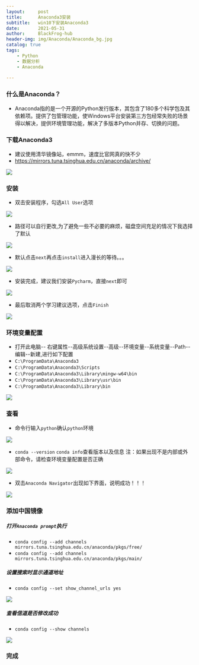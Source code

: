 ```yaml
---
layout:     post
title:      Anaconda3安装
subtitle:   win10下安装Anaconda3
date:       2021-05-31
author:     BlackFrog-hub
header-img: img/Anaconda/Anaconda_bg.jpg
catalog: true
tags:
    - Python
    - 数据分析
    - Anaconda
      
---
```


### 什么是Anaconda？

- Anaconda指的是一个开源的Python发行版本，其包含了180多个科学包及其依赖项。提供了包管理功能，使Windows平台安装第三方包经常失败的场景得以解决，提供环境管理功能，解决了多版本Python并存、切换的问题。

### 下载Anaconda3

- 建议使用清华镜像站，emmm，速度比官网真的快不少
- https://mirrors.tuna.tsinghua.edu.cn/anaconda/archive/

![](http://blackfrog.top/img/Anaconda/Anaconda3_1.jpg)

### 安装

- 双击安装程序，勾选`All User`选项

![](http://blackfrog.top/img/Anaconda/Anaconda3_2.jpg)

- 路径可以自行更改,为了避免一些不必要的麻烦，磁盘空间充足的情况下我选择了默认

![](http://blackfrog.top/img/Anaconda/Anaconda3_3.jpg)

- 默认点击`next`再点击`install`进入漫长的等待。。。

![](http://blackfrog.top/img/Anaconda/Anaconda3_4.jpg)

- 安装完成，建议我们安装`Pycharm`，直接`next`即可

![](http://blackfrog.top/img/Anaconda/Anaconda3_5.jpg)

- 最后取消两个学习建议选项，点击`Finish`

![](http://blackfrog.top/img/Anaconda/Anaconda3_6.jpg)



### 环境变量配置

- 打开此电脑-- 右键属性--高级系统设置--高级--环境变量--系统变量--Path--编辑--新建,进行如下配置
- `C:\ProgramData\Anaconda3`
- `C:\ProgramData\Anaconda3\Scripts`
- `C:\ProgramData\Anaconda3\Library\mingw-w64\bin`
- `C:\ProgramData\Anaconda3\Library\usr\bin`
- `C:\ProgramData\Anaconda3\Library\bin`

![](http://blackfrog.top/img/Anaconda/Anaconda3_7.jpg)

### 查看

- 命令行输入`python`确认`python`环境

![](http://blackfrog.top/img/Anaconda/Anaconda3_8.jpg)

- `conda --version` `conda info`查看版本以及信息 注：如果出现不是内部或外部命令，请检查环境变量配置是否正确

![](http://blackfrog.top/img/Anaconda/Anaconda3_9.jpg)

- 双击`Anaconda Navigator`出现如下界面，说明成功！！！

![](http://blackfrog.top/img/Anaconda/Anaconda3_10.jpg)

### 添加中国镜像

##### 打开`Anaconda prompt`执行

- `conda config --add channels mirrors.tuna.tsinghua.edu.cn/anaconda/pkgs/free/`
- `conda config --add channels mirrors.tuna.tsinghua.edu.cn/anaconda/pkgs/main/`

##### 设置搜索时显示通道地址

- `conda config --set show_channel_urls yes`

![](http://blackfrog.top/img/Anaconda/Anaconda3_11.jpg)

##### 查看信道是否修改成功

- `conda config --show channels`

![](http://blackfrog.top/img/Anaconda/Anaconda3_12.jpg)

### 完成






